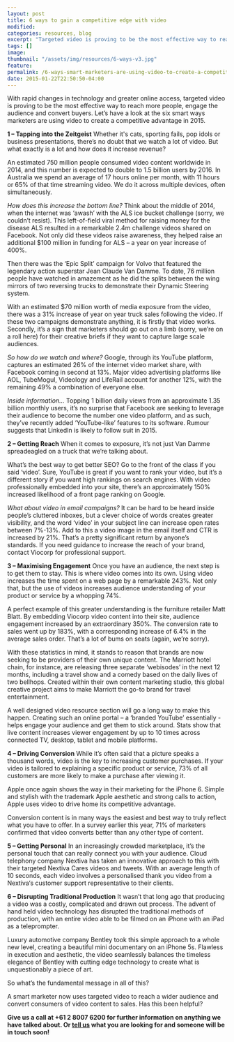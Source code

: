 ```yaml
---
layout: post
title: 6 ways to gain a competitive edge with video
modified:
categories: resources, blog
excerpt: "Targeted video is proving to be the most effective way to reach more people, engage the audience and convert buyers. Let’s have a look at the six smart ways marketers are using video to create a competitive advantage in 2015."
tags: []
image:
thumbnail: "/assets/img/resources/6-ways-v3.jpg"
feature:
permalink: /6-ways-smart-marketers-are-using-video-to-create-a-competitive-edge
date: 2015-01-22T22:50:50-04:00
---
```


With rapid changes in technology and greater online access, targeted video is proving to be the most effective way to reach more people, engage the audience and convert buyers. Let’s have a look at the six smart ways marketers are using video to create a competitive advantage in 2015.

<strong>1 – Tapping into the Zeitgeist</strong>
Whether it's cats, sporting fails, pop idols or business presentations, there’s no doubt that we watch a lot of video. But what exactly is a lot and how does it increase revenue?

An estimated 750 million people consumed video content worldwide in 2014, and this number is expected to double to 1.5 billion users by 2016. In Australia we spend an average of 17 hours online per month, with 11 hours or 65% of that time streaming video. We do it across multiple devices, often simultaneously.

<em>How does this increase the bottom line?</em>
Think about the middle of 2014, when the internet was ‘awash’ with the ALS ice bucket challenge (sorry, we couldn’t resist). This left-of-field viral method for raising money for the disease ALS resulted in a remarkable 2.4m challenge videos shared on Facebook. Not only did these videos raise awareness, they helped raise an additional $100 million in funding for ALS – a year on year increase of 400%.

Then there was the ‘Epic Split’ campaign for Volvo that featured the legendary action superstar Jean Claude Van Damme. To date, 76 million people have watched in amazement as he did the splits between the wing mirrors of two reversing trucks to demonstrate their Dynamic Steering system.

With an estimated $70 million worth of media exposure from the video, there was a 31% increase of year on year truck sales following the video. If these two campaigns demonstrate anything, it is firstly that video works. Secondly, it’s a sign that marketers should go out on a limb (sorry, we’re on a roll here) for their creative briefs if they want to capture large scale audiences.

<em>So how do we watch and where?</em>
Google, through its YouTube platform, captures an estimated 26% of the internet video market share, with Facebook coming in second at 13%. Major video advertising platforms like AOL, TubeMogul, Videology and LifeRail account for another 12%, with the remaining 49% a combination of everyone else.

<em>Inside information...</em>
Topping 1 billion daily views from an approximate 1.35 billion monthly users, it’s no surprise that Facebook are seeking to leverage their audience to become the number one video platform, and as such, they’ve recently added ‘YouTube-like’ features to its software. Rumour suggests that LinkedIn is likely to follow suit in 2015.

<strong>2 – Getting Reach</strong>
When it comes to exposure, it’s not just Van Damme spreadeagled on a truck that we’re talking about.

What’s the best way to get better SEO? Go to the front of the class if you said ‘video’. Sure, YouTube is great if you want to rank your video, but it’s a different story if you want high rankings on search engines. With video professionally embedded into your site, there’s an approximately 150% increased likelihood of a front page ranking on Google.

<em>What about video in email campaigns?</em>
It can be hard to be heard inside people’s cluttered inboxes, but a clever choice of words creates greater visibility, and the word ‘video’ in your subject line can increase open rates between 7%-13%. Add to this a video image in the email itself and CTR is increased by 21%. That’s a pretty significant return by anyone’s standards. If you need guidance to increase the reach of your brand, contact Viocorp for professional support.

<strong>3 – Maximising Engagement</strong>
Once you have an audience, the next step is to get them to stay. This is where video comes into its own. Using video increases the time spent on a web page by a remarkable 243%. Not only that, but the use of videos increases audience understanding of your product or service by a whopping 74%.

A perfect example of this greater understanding is the furniture retailer Matt Blatt. By embedding Viocorp video content into their site, audience engagement increased by an extraordinary 350%. The conversion rate to sales went up by 183%, with a corresponding increase of 6.4% in the average sales order. That’s a lot of bums on seats (again, we’re sorry).

With these statistics in mind, it stands to reason that brands are now seeking to be providers of their own unique content. The Marriott hotel chain, for instance, are releasing three separate ‘webisodes’ in the next 12 months, including a travel show and a comedy based on the daily lives of two bellhops. Created within their own content marketing studio, this global creative project aims to make Marriott the go-to brand for travel entertainment.

A well designed video resource section will go a long way to make this happen. Creating such an online portal – a ‘branded YouTube’ essentially - helps engage your audience and get them to stick around. Stats show that live content increases viewer engagement by up to 10 times across connected TV, desktop, tablet and mobile platforms.

<strong>4 – Driving Conversion</strong>
While it’s often said that a picture speaks a thousand words, video is the key to increasing customer purchases. If your video is tailored to explaining a specific product or service, 73% of all customers are more likely to make a purchase after viewing it.

Apple once again shows the way in their marketing for the iPhone 6. Simple and stylish with the trademark Apple aesthetic and strong calls to action, Apple uses video to drive home its competitive advantage.

Conversion content is in many ways the easiest and best way to truly reflect what you have to offer. In a survey earlier this year, 71% of marketers confirmed that video converts better than any other type of content.

<strong>5 – Getting Personal</strong>
In an increasingly crowded marketplace, it’s the personal touch that can really connect you with your audience. Cloud telephony company Nextiva has taken an innovative approach to this with their targeted Nextiva Cares videos and tweets. With an average length of 10 seconds, each video involves a personalised thank you video from a Nextiva‘s customer support representative to their clients.

<strong>6 – Disrupting Traditional Production</strong>
It wasn’t that long ago that producing a video was a costly, complicated and drawn out process. The advent of hand held video technology has disrupted the traditional methods of production, with an entire video able to be filmed on an iPhone with an iPad as a teleprompter.

Luxury automotive company Bentley took this simple approach to a whole new level, creating a beautiful mini documentary on an iPhone 5s. Flawless in execution and aesthetic, the video seamlessly balances the timeless elegance of Bentley with cutting edge technology to create what is unquestionably a piece of art.

So what’s the fundamental message in all of this?

A smart marketer now uses targeted video to reach a wider audience and convert consumers of video content to sales. Has this been helpful?

<strong>Give us a call at +61 2 8007 6200 for further information on anything we have talked about. Or <a class="bodyLink" title="make an enquiry " href="http://viocorp.com/general-enquiry/">tell us</a> what you are looking for and someone will be in touch soon!</strong>